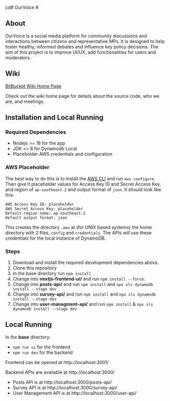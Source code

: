 cd# OurVoice #

## About ##
OurVoice is a social media platform for community discussions and interactions between citizens and representative MPs. It is designed to help foster healthy, informed debates and influence key policy decisions. The aim of this project is to improve UI/UX, add functionalities for users and moderators.

## Wiki
[BitBucket Wiki Home Page](<https://bitbucket.org/jbam8494/soft3888_w16_02_p01/wiki/Home>)

Check out the wiki home page for details about the source code, who we are, and meetings.

## Installation and Local Running
### Required Dependencies
- Nodejs >= 18 for the app
- JDK >= 8 for Dynamodb Local 
- Placeholder AWS credentials and configuration

### AWS Placeholder
The best way to do this is to install the [AWS CLI](<https://aws.amazon.com/cli/>) and run `aws configure`. Then give it placeholder values for Access Key ID and Secret Access Key, and region of `ap-southeast-2` and output format of `json`. It should look like this:
```
AWS Access Key ID: placeholder
AWS Secret Access Key: placeholder
Default region name: ap-southeast-2
Default output format: json
```
This creates the directory `.aws` at (for UNIX based systems) the home directory with 2 files, `config` and `credentials`. The APIs will use these credentials for the local instance of DynamoDB.

### Steps
1. Download and install the required development dependencies above.
2. Clone this repository
3. In the base directory run `npm install`
4. Change into **nextjs-frontend-ui/** and run `npm install --force`.
5. Change into **posts-api/** and run `npm install` and `npx sls dynamodb install --stage dev`
6. Change into **survey-api/** and run `npm install` and `npx sls dynamodb install --stage dev`
7. Change into **user-managment-api/** and run `npm install` & `npx sls dynamodb install --stage dev`

## Local Running
In the **base** directory:

- `npm run ui` for the frontend
- `npm run dev` for the backend

Frontend can be opened at http://localhost:3001/

Backend APIs are available at http://localhost:3000/

- Posts API is at http://localhost:3000/posts-api/
- Survey API is at http://localhost:3000/survey-api/
- User Management API is at http://localhost:3000/user-api/